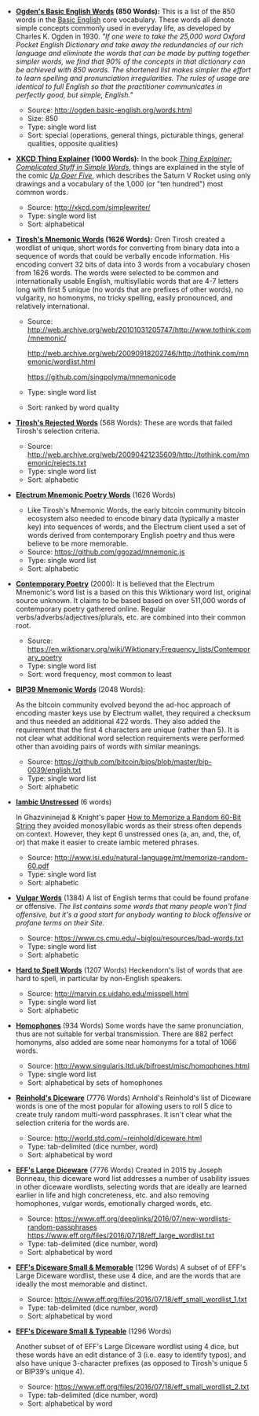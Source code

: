 * **[Ogden's Basic English Words](./basic-english-850-ORIGIN.md) (850 Words):**
  This is a list of the 850 words in the [Basic English](https://en.wikipedia.org/wiki/Basic_English) core vocabulary. These words all denote simple concepts commonly used in everyday life, as developed by Charles K. Ogden in 1930. *"If one were to take the 25,000 word Oxford Pocket English Dictionary and take away the redundancies of our rich language and eliminate the words that can be made by putting together simpler words, we find that 90% of the concepts in that dictionary can be achieved with 850 words. The shortened list makes simpler the effort to learn spelling and pronunciation irregularities. The rules of usage are identical to full English so that the practitioner communicates in perfectly good, but simple, English."*

  * Source: http://ogden.basic-english.org/words.html
  * Size: 850
  * Type: single word list
  * Sort: special  (operations, general things, picturable things, general qualities, opposite qualities)

* **[XKCD Thing Explainer](./thing-explainer-1000.txt)  (1000 Words):** 
  In the book [*Thing Explainer: Complicated Stuff in Simple Words*](hhttps://xkcd.com/thing-explainer/), things are explained in the style of the comic [*Up Goer Five*](http://xkcd.com/1133/), which describes the Saturn V Rocket using only drawings and a vocabulary of the 1,000 (or "ten hundred") most common words.

  * Source: http://xkcd.com/simplewriter/
  * Type: single word list
  * Sort: alphabetical

* **[Tirosh's Mnemonic Words](./tirosh-1626.txt) (1626 Words):**
  Oren Tirosh created a wordlist of unique, short words for converting from binary data into a sequence of words that could be verbally encode information. His encoding convert 32 bits of data into 3 words from a vocabulary chosen from 1626 words. The words were selected to be common and internationally usable English, multisyllabic words that are 4-7 letters long with first 5 unique (no words that are prefixes of other words), no vulgarity, no homonyms, no tricky spelling, easily pronounced, and relatively international.

  * Source: http://web.archive.org/web/20101031205747/http://www.tothink.com/mnemonic/

    http://web.archive.org/web/20090918202746/http://tothink.com/mnemonic/wordlist.html

    https://github.com/singpolyma/mnemonicode

  * Type: single word list

  * Sort: ranked by word quality

* [**Tirosh's Rejected Words**](./tirosh-rejected-568.txt) (568 Words):
  These are words that failed Tirosh's selection criteria.

  * Source: http://web.archive.org/web/20090421235609/http://tothink.com/mnemonic/rejects.txt
  * Type: single word list
  * Sort: alphabetic

* [**Electrum Mnemonic Poetry Words**](./electrum-mnemonic-poetry-1626.txt) (1626 Words)

  * Like Tirosh's Mnemonic Words, the early bitcoin community bitcoin ecosystem also needed to encode binary data (typically a master key) into sequences of words, and the Electrum client used a set of words derived from contemporary English poetry and thus were believe to be more memorable.
  * Source: https://github.com/ggozad/mnemonic.js
  * Type: single word list
  * Sort: alphabetic

* [**Contemporary Poetry**](./contemporary-poetry-2000.txt) (2000):
  It is believed that the Electrum Mnemonic's word list is a based on this this Wiktionary word list, original source unknown. It claims to be based based on over 511,000 words of contemporary poetry gathered online. Regular verbs/adverbs/adjectives/plurals, etc. are combined into their common root.

  * Source: https://en.wiktionary.org/wiki/Wiktionary:Frequency_lists/Contemporary_poetry
  * Type: single word list
  * Sort: word frequency, most common to least

* [**BIP39 Mnemonic Words**](./bip39-2048.txt) (2048 Words):

  As the bitcoin community evolved beyond the ad-hoc approach of encoding master keys use by Electrum wallet, they required a checksum and thus needed an additional 422 words. They also added the requirement that the first 4 characters are unique (rather than 5). It is not clear what additional word selection requirements were performed other than avoiding pairs of words with similar meanings.

  * Source: https://github.com/bitcoin/bips/blob/master/bip-0039/english.txt
  * Type: single word list
  * Sort: alphabetic

* **[Iambic Unstressed](./iambic-unstressed-6.txt)** (6 words)

  In Ghazvininejad & Knight's paper [How to Memorize a Random 60-Bit String](http://www.isi.edu/natural-language/mt/memorize-random-60.pdf) they avoided monosyllabic words as their stress often depends on context. However, they kept 6 unstressed ones (a, an, and, the, of, or) that make it easier to create iambic metered phrases.

  * Source: http://www.isi.edu/natural-language/mt/memorize-random-60.pdf
  * Type: single word list
  * Sort: alphabetic

* [**Vulgar Words**](./vulgar-1384.txt) (1384)
  A list of English terms that could be found profane or offensive. *The list contains some words that many people won't find offensive, but it's a good start for anybody wanting to block offensive or profane terms on their Site.*

  * Source: https://www.cs.cmu.edu/~biglou/resources/bad-words.txt
  * Type: single word list
  * Sort: alphabetic

* [**Hard to Spell Words**](./hard-to-spell-1207.txt) (1207 Words)
  Heckendorn's list of words that are hard to spell, in particular by non-English speakers.

  * Source: http://marvin.cs.uidaho.edu/misspell.html
  * Type: single word list
  * Sort: alphabetic

* [**Homophones**](./homophones-1066.txt) (934 Words)
  Some words have the same pronunciation, thus are not suitable for verbal transmission. There are 882 perfect homonyms, also added are some near homonyms for a total of 1066 words.

  * Source: http://www.singularis.ltd.uk/bifroest/misc/homophones.html
  * Type: single word list
  * Sort: alphabetical by sets of homophones

* [**Reinhold's Diceware**](./original-diceware-7776.txt) (7776 Words)
  Arnhold's Reinhold's list of Diceware words is one of the most popular for allowing users to roll 5 dice to create truly random multi-word passphrases. It isn't clear what the selection criteria for the words are.

  * Source: http://world.std.com/~reinhold/diceware.html
  * Type: tab-delimited (dice number, word)
  * Sort: alphabetical by word

* [**EFF's Large Diceware**](./eff_large_wordlist-7776.txt) (7776 Words)
  Created in 2015 by Joseph Bonneau, this diceware word list addresses a number of usability issues in other diceware wordlists, selecting words that are ideally are learned earlier in life and high concreteness, etc. and also removing homophones, vulgar words, emotionally charged words, etc.

  * Source: https://www.eff.org/deeplinks/2016/07/new-wordlists-random-passphrases
    https://www.eff.org/files/2016/07/18/eff_large_wordlist.txt
  * Type: tab-delimited (dice number, word)
  * Sort: alphabetical by word

* [**EFF's Diceware Small & Memorable**](./eff_small_wordlist_1-1296.txt) (1296 Words)
  A subset of of EFF's Large Diceware wordlist, these use 4 dice, and are the words that are ideally the most memorable and distinct.

  * Source: https://www.eff.org/files/2016/07/18/eff_small_wordlist_1.txt
  * Type: tab-delimited (dice number, word)
  * Sort: alphabetical by word

* [**EFF's Diceware Small & Typeable**](./eff_small_wordlist_2-1296.txt) (1296 Words)

  Another subset of of EFF's Large Diceware wordlist using 4 dice, but these words have an edit distance of 3 (i.e. easy to identify typos), and also have unique 3-character prefixes (as opposed to Tirosh's unique 5 or BIP39's unique 4).

  * Source: https://www.eff.org/files/2016/07/18/eff_small_wordlist_2.txt
  * Type: tab-delimited (dice number, word)
  * Sort: alphabetical by word
